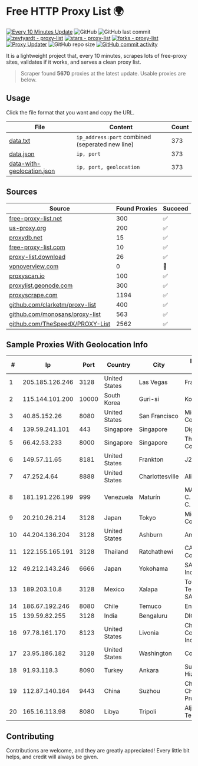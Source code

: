 
# Free HTTP Proxy List 🌍

[![Every 10 Minutes Update](https://github.com/mertguvencli/http-proxy-list/actions/workflows/main.yml/badge.svg?branch=main)](https://github.com/mertguvencli/http-proxy-list/actions/workflows/main.yml)
![GitHub](https://img.shields.io/github/license/mertguvencli/http-proxy-list)
![GitHub last commit](https://img.shields.io/github/last-commit/mertguvencli/http-proxy-list)
[![zevtyardt - proxy-list](https://img.shields.io/static/v1?label=zevtyardt&message=proxy-list&color=blue&logo=github)](https://github.com/zevtyardt/proxy-list "Go to GitHub repo")
[![stars - proxy-list](https://img.shields.io/github/stars/zevtyardt/proxy-list?style=social)](https://github.com/zevtyardt/proxy-list)
[![forks - proxy-list](https://img.shields.io/github/forks/zevtyardt/proxy-list?style=social)](https://github.com/zevtyardt/proxy-list)
[![Proxy Updater](https://github.com/zevtyardt/proxy-list/workflows/Proxy%20Updater/badge.svg)](https://github.com/zevtyardt/proxy-list/actions?query=workflow:"Proxy+Updater")
![GitHub repo size](https://img.shields.io/github/repo-size/zevtyardt/proxy-list)
[![GitHub commit activity](https://img.shields.io/github/commit-activity/m/zevtyardt/proxy-list?logo=commits)](https://github.com/zevtyardt/proxy-list/commits/main)

It is a lightweight project that, every 10 minutes, scrapes lots of free-proxy sites, validates if it works, and serves a clean proxy list.

> Scraper found **5670** proxies at the latest update. Usable proxies are below.

## Usage

Click the file format that you want and copy the URL.

|File|Content|Count|
|----|-------|-----|
|[data.txt](https://raw.githubusercontent.com/mertguvencli/http-proxy-list/main/proxy-list/data.txt)|`ip_address:port` combined (seperated new line)|373|
|[data.json](https://raw.githubusercontent.com/mertguvencli/http-proxy-list/main/proxy-list/data.json)|`ip, port`|373|
|[data-with-geolocation.json](https://raw.githubusercontent.com/mertguvencli/http-proxy-list/main/proxy-list/data-with-geolocation.json)|`ip, port, geolocation`|373|

## Sources

|Source|Found Proxies|Succeed|
|------|-------------|-------|
|[free-proxy-list.net](https://free-proxy-list.net)|300|✅|
|[us-proxy.org](https://www.us-proxy.org)|200|✅|
|[proxydb.net](http://proxydb.net)|15|✅|
|[free-proxy-list.com](https://free-proxy-list.com/?page=&port=&type%5B%5D=http&type%5B%5D=https&up_time=0&search=Search)|10|✅|
|[proxy-list.download](https://www.proxy-list.download/HTTP)|26|✅|
|[vpnoverview.com](https://vpnoverview.com/privacy/anonymous-browsing/free-proxy-servers)|0|🚫|
|[proxyscan.io](https://www.proxyscan.io)|100|✅|
|[proxylist.geonode.com](https://proxylist.geonode.com/api/proxy-list?limit=300&page=1&sort_by=lastChecked&sort_type=desc&protocols=http,https)|300|✅|
|[proxyscrape.com](https://api.proxyscrape.com/v2/?request=displayproxies&protocol=http&timeout=10000&country=all&ssl=all&anonymity=all)|1194|✅|
|[github.com/clarketm/proxy-list](https://raw.githubusercontent.com/clarketm/proxy-list/master/proxy-list-raw.txt)|400|✅|
|[github.com/monosans/proxy-list](https://raw.githubusercontent.com/monosans/proxy-list/main/proxies/http.txt)|563|✅|
|[github.com/TheSpeedX/PROXY-List](https://raw.githubusercontent.com/TheSpeedX/PROXY-List/master/http.txt)|2562|✅|


## Sample Proxies With Geolocation Info

|#|Ip|Port|Country|City|Internet Service Provider|
|-|--|----|-------|----|-------------------------|
|1|205.185.126.246|3128|United States|Las Vegas|FranTech Solutions|
|2|115.144.101.200|10000|South Korea|Guri-si|Korea Telecom|
|3|40.85.152.26|8080|United States|San Francisco|Microsoft Corporation|
|4|139.59.241.101|443|Singapore|Singapore|DigitalOcean, LLC|
|5|66.42.53.233|8000|Singapore|Singapore|The Constant Company|
|6|149.57.11.65|8181|United States|Frankton|J2 Technology LLC|
|7|47.252.4.64|8888|United States|Charlottesville|Alibaba.com LLC|
|8|181.191.226.199|999|Venezuela|Maturín|MANGO NETWORK, C. A. MANGONET, C. A|
|9|20.210.26.214|3128|Japan|Tokyo|Microsoft Corporation|
|10|44.204.136.204|3128|United States|Ashburn|Amazon.com|
|11|122.155.165.191|3128|Thailand|Ratchathewi|CAT Telecom Public Company Limited|
|12|49.212.143.246|6666|Japan|Yokohama|SAKURA Internet Inc.|
|13|189.203.10.8|3128|Mexico|Xalapa|Total Play Telecomunicaciones SA De CV|
|14|186.67.192.246|8080|Chile|Temuco|Entel Chile S.A.|
|15|139.59.82.255|3128|India|Bengaluru|DIGITALOCEAN|
|16|97.78.161.170|8123|United States|Livonia|Charter Communications, Inc|
|17|23.95.186.182|3128|United States|Washington|ColoCrossing|
|18|91.93.118.3|8090|Turkey|Ankara|Superonline Iletisim Hizmetleri A.S.|
|19|112.87.140.164|9443|China|Suzhou|China Unicom CHINA169 Jiangsu Province Network|
|20|165.16.113.98|8080|Libya|Tripoli|Aljeel Aljadeed Technology|



## Contributing

Contributions are welcome, and they are greatly appreciated! Every
little bit helps, and credit will always be given.

